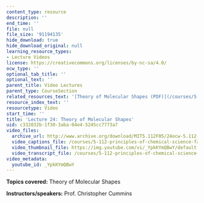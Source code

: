 ```yaml
---
content_type: resource
description: ''
end_time: ''
file: null
file_size: '91194135'
hide_download: true
hide_download_original: null
learning_resource_types:
- Lecture Videos
license: https://creativecommons.org/licenses/by-nc-sa/4.0/
ocw_type: ''
optional_tab_title: ''
optional_text: ''
parent_title: Video Lectures
parent_type: CourseSection
related_resources_text: '[Theory of Molecular Shapes (PDF)](/courses/5-112-principles-of-chemical-science-fall-2005/resources/lecture24)'
resource_index_text: ''
resourcetype: Video
start_time: ''
title: 'Lecture 24: Theory of Molecular Shapes'
uid: c332032b-1f30-3aba-04e4-5245cc7773a7
video_files:
  archive_url: http://www.archive.org/download/MIT5.112F05/24ocw-5.112-09nov2005-220k.mp4
  video_captions_file: /courses/5-112-principles-of-chemical-science-fall-2005/748fe172acd052fa86e3cf831c945487_YpkKYmQBwY.vtt
  video_thumbnail_file: https://img.youtube.com/vi/_YpkKYmQBwY/default.jpg
  video_transcript_file: /courses/5-112-principles-of-chemical-science-fall-2005/0cd8fdd847507c1d9412bd8e817cf321_YpkKYmQBwY.pdf
video_metadata:
  youtube_id: _YpkKYmQBwY
---
```


**Topics covered:** Theory of Molecular Shapes

**Instructors/speakers:** Prof. Christopher Cummins

